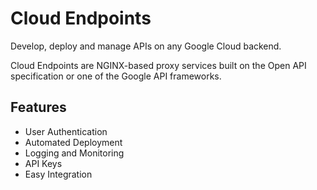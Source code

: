 # Cloud Endpoints

Develop, deploy and manage APIs on any Google Cloud backend.

Cloud Endpoints are NGINX-based proxy services built on the Open API specification or one of the Google API frameworks.

## Features

* User Authentication
* Automated Deployment
* Logging and Monitoring
* API Keys
* Easy Integration